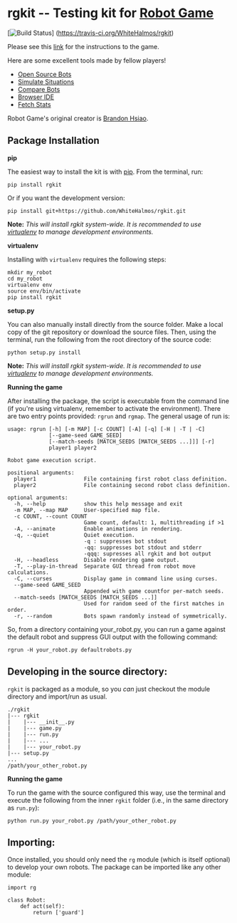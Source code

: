 rgkit -- Testing kit for [Robot Game](http://robotgame.net/)
========================

[![Build Status](https://travis-ci.org/WhiteHalmos/rgkit.png?branch=master)]
(https://travis-ci.org/WhiteHalmos/rgkit)

Please see this [link](http://robotgame.net/rules) for the
instructions to the game.

Here are some excellent tools made by fellow players!
* [Open Source Bots](https://github.com/mpeterv/robotgame-bots)
* [Simulate Situations](https://github.com/mpeterv/rgsimulator)
* [Compare Bots](https://github.com/mueslo/rgcompare)
* [Browser IDE](https://github.com/bsuh/rgfiddle)
* [Fetch Stats](https://github.com/afffsdd/Get-Robot)

Robot Game's original creator is
[Brandon Hsiao](https://github.com/brandonhsiao).

## Package Installation

__pip__

The easiest way to install the kit is with
[pip](http://www.pip-installer.org/en/latest/). From the terminal, run:

    pip install rgkit

Or if you want the development version:

    pip install git+https://github.com/WhiteHalmos/rgkit.git

__Note:__ *This will install rgkit system-wide. It is recommended to use
[virtualenv](http://www.virtualenv.org/en/latest/) to manage development
environments.*

__virtualenv__

Installing with `virtualenv` requires the following steps:

    mkdir my_robot
    cd my_robot
    virtualenv env
    source env/bin/activate
    pip install rgkit

__setup.py__

You can also manually install directly from the source folder. Make a local
copy of the git repository or download the source files. Then, using the
terminal, run the following from the root directory of the source code:

    python setup.py install

__Note:__ *This will install rgkit system-wide. It is recommended to use
[virtualenv](http://www.virtualenv.org/en/latest/) to manage development
environments.*

__Running the game__

After installing the package, the script is executable from the command line
(if you're using virtualenv, remember to activate the environment). There are
two entry points provided: `rgrun` and `rgmap`. The general usage of run is:

    usage: rgrun [-h] [-m MAP] [-c COUNT] [-A] [-q] [-H | -T | -C]
                 [--game-seed GAME_SEED]
                 [--match-seeds [MATCH_SEEDS [MATCH_SEEDS ...]]] [-r]
                 player1 player2

    Robot game execution script.
    
    positional arguments:
      player1               File containing first robot class definition.
      player2               File containing second robot class definition.
    
    optional arguments:
      -h, --help            show this help message and exit
      -m MAP, --map MAP     User-specified map file.
      -c COUNT, --count COUNT
                            Game count, default: 1, multithreading if >1
      -A, --animate         Enable animations in rendering.
      -q, --quiet           Quiet execution.
                            -q : suppresses bot stdout
                            -qq: suppresses bot stdout and stderr
                            -qqq: supresses all rgkit and bot output
      -H, --headless        Disable rendering game output.
      -T, --play-in-thread  Separate GUI thread from robot move calculations.
      -C, --curses          Display game in command line using curses.
      --game-seed GAME_SEED
                            Appended with game countfor per-match seeds.
      --match-seeds [MATCH_SEEDS [MATCH_SEEDS ...]]
                            Used for random seed of the first matches in order.
      -r, --random          Bots spawn randomly instead of symmetrically.

So, from a directory containing your_robot.py, you can run a game against the
default robot and suppress GUI output with the following command:

    rgrun -H your_robot.py defaultrobots.py

## Developing in the source directory:

`rgkit` is packaged as a module, so you *can* just checkout the module directory
and import/run as usual.

    ./rgkit
    |--- rgkit
    |    |--- __init__.py
    |    |--- game.py
    |    |--- run.py
    |    |--- ...
    |    |--- your_robot.py
    |--- setup.py
    ...
    /path/your_other_robot.py

__Running the game__

To run the game with the source configured this way, use the terminal and
execute the following from the inner `rgkit` folder (i.e., in the same
directory as `run.py`):

    python run.py your_robot.py /path/your_other_robot.py

## Importing:

Once installed, you should only need the `rg` module (which is itself optional)
to develop your own robots. The package can be imported like any other module:

    import rg

    class Robot:
        def act(self):
            return ['guard']
